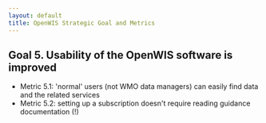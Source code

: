 ```yaml
---
layout: default
title: OpenWIS Strategic Goal and Metrics
---
```


## Goal 5. Usability of the OpenWIS software is improved ##
- Metric 5.1: 'normal' users (not WMO data managers) can easily find data and the related services
- Metric 5.2: setting up a subscription doesn't require reading guidance documentation (!)
